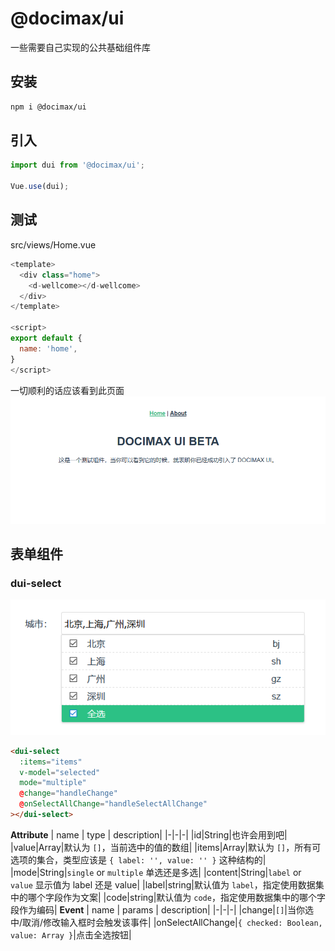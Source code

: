 # @docimax/ui

一些需要自己实现的公共基础组件库

## 安装

```bash
npm i @docimax/ui
```

## 引入

```js
import dui from '@docimax/ui';

Vue.use(dui);
```

## 测试

src/views/Home.vue

```js
<template>
  <div class="home">
    <d-wellcome></d-wellcome>
  </div>
</template>

<script>
export default {
  name: 'home',
}
</script>
```

一切顺利的话应该看到此页面
![wellcome.png](./assets/wellcome.png)

## 表单组件

### dui-select

![select](./assets/select.png)

```html
<dui-select
  :items="items"
  v-model="selected"
  mode="multiple"
  @change="handleChange"
  @onSelectAllChange="handleSelectAllChange"
></dui-select>
```

**Attribute**
| name | type | description|
|-|-|-|
|id|String|也许会用到吧|
|value|Array|默认为 `[]`，当前选中的值的数组|
|items|Array|默认为 `[]`，所有可选项的集合，类型应该是 `{ label: '', value: '' }` 这种结构的|
|mode|String|`single` or `multiple` 单选还是多选|
|content|String|`label` or `value` 显示值为 label 还是 value|
|label|string|默认值为 `label`，指定使用数据集中的哪个字段作为文案|
|code|string|默认值为 `code`，指定使用数据集中的哪个字段作为编码|
**Event**
| name | params | description|
|-|-|-|
|change|`[]`|当你选中/取消/修改输入框时会触发该事件|
|onSelectAllChange|`{ checked: Boolean, value: Array }`|点击全选按钮|
